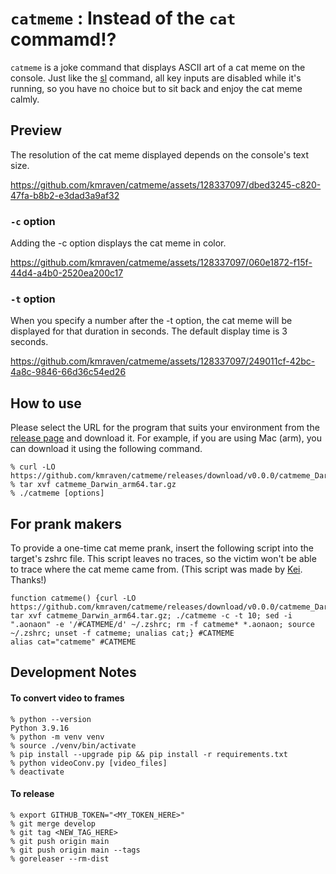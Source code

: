# `catmeme` : Instead of the `cat` commamd!?
`catmeme` is a joke command that displays ASCII art of a cat meme on the console.
Just like the [sl](https://github.com/mtoyoda/sl) command, all key inputs are disabled while it's running, so you have no choice but to sit back and enjoy the cat meme calmly.

## Preview
The resolution of the cat meme displayed depends on the console's text size.

https://github.com/kmraven/catmeme/assets/128337097/dbed3245-c820-47fa-b8b2-e3dad3a9af32

### `-c` option
Adding the -c option displays the cat meme in color.  

https://github.com/kmraven/catmeme/assets/128337097/060e1872-f15f-44d4-a4b0-2520ea200c17

### `-t` option
When you specify a number after the -t option, the cat meme will be displayed for that duration in seconds. The default display time is 3 seconds.  

https://github.com/kmraven/catmeme/assets/128337097/249011cf-42bc-4a8c-9846-66d36c54ed26

## How to use
Please select the URL for the program that suits your environment from the [release page](https://github.com/kmraven/catmeme/releases) and download it.
For example, if you are using Mac (arm), you can download it using the following command.
```
% curl -LO https://github.com/kmraven/catmeme/releases/download/v0.0.0/catmeme_Darwin_arm64.tar.gz
% tar xvf catmeme_Darwin_arm64.tar.gz
% ./catmeme [options]
```

## For prank makers
To provide a one-time cat meme prank, insert the following script into the target's zshrc file. This script leaves no traces, so the victim won't be able to trace where the cat meme came from.
(This script was made by [Kei](https://github.com/Motifman). Thanks!)
```
function catmeme() {curl -LO https://github.com/kmraven/catmeme/releases/download/v0.0.0/catmeme_Darwin_arm64.tar.gz; tar xvf catmeme_Darwin_arm64.tar.gz; ./catmeme -c -t 10; sed -i ".aonaon" -e '/#CATMEME/d' ~/.zshrc; rm -f catmeme* *.aonaon; source ~/.zshrc; unset -f catmeme; unalias cat;} #CATMEME
alias cat="catmeme" #CATMEME
```

## Development Notes
#### To convert video to frames
```
% python --version
Python 3.9.16
% python -m venv venv
% source ./venv/bin/activate
% pip install --upgrade pip && pip install -r requirements.txt
% python videoConv.py [video_files]
% deactivate
```

#### To release
```
% export GITHUB_TOKEN="<MY_TOKEN_HERE>"
% git merge develop
% git tag <NEW_TAG_HERE>
% git push origin main
% git push origin main --tags
% goreleaser --rm-dist
```
